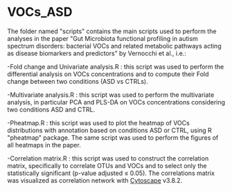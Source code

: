 # VOCs_ASD

The folder named "scripts" contains the main scripts used to perform the analyses in the paper "Gut Microbiota functional profiling in autism spectrum disorders: bacterial VOCs and related metabolic pathways acting as disease biomarkers and predictors" by Vernocchi et al., i.e.:

-Fold change and Univariate analysis.R : this script was used to perform the differential analysis on VOCs concentrations and to compute their Fold change between two conditions (ASD vs CTRLs).

-Multivariate analysis.R : this script was used to perform the multivariate analysis, in particular PCA and PLS-DA on VOCs concentrations considering two conditions ASD and CTRL.

-Pheatmap.R : this script was used to plot the heatmap of VOCs distributions with annotation based on conditions ASD or CTRL, using R "pheatmap" package. The same script was used to perform the figures of all heatmaps in                  the paper.

-Correlation matrix.R : this script was used to construct the correlation matrix, specifically to correlate OTUs and VOCs and to select only the statistically significant (p-value adjusted ≤ 0.05). The correlations matrix                            was visualized as correlation network with [Cytoscape](https://cytoscape.org/) v3.8.2.
